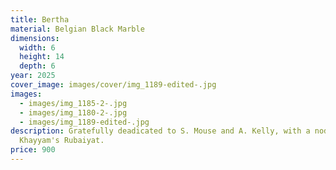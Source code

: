 ```yaml
---
title: Bertha
material: Belgian Black Marble
dimensions:
  width: 6
  height: 14
  depth: 6
year: 2025
cover_image: images/cover/img_1189-edited-.jpg
images:
  - images/img_1185-2-.jpg
  - images/img_1180-2-.jpg
  - images/img_1189-edited-.jpg
description: Gratefully deadicated to S. Mouse and A. Kelly, with a nod to Omar
  Khayyam's Rubaiyat.
price: 900
---
```

